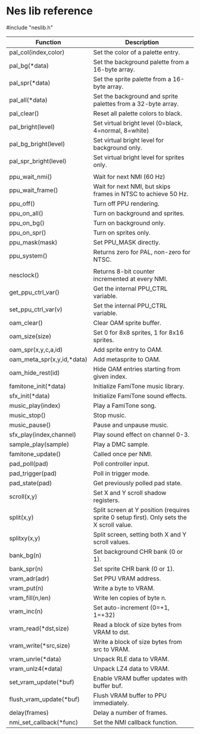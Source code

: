 # Nes lib reference
#include "neslib.h"

| Function                         | Description                                                         |
|----------------------------------|---------------------------------------------------------------------|
pal_col(index,color)               | Set the color of a palette entry.  <br>
pal_bg(*data)                      | Set the background palette from a  16-byte array. <br>
pal_spr(*data)                     | Set the sprite palette from a 16-byte  array. <br>
pal_all(*data)                     | Set the background and sprite  palettes from a 32-byte array. <br>
pal_clear()                        | Reset all palette colors to black. <br>
pal_bright(level)                  | Set virtual bright level (0=black,  4=normal, 8=white) <br>
pal_bg_bright(level)               | Set virtual bright level for background only. <br>
pal_spr_bright(level)              | Set virtual bright level for sprites  only. <br>
|                                  | |
ppu_wait_nmi()                     | Wait for next NMI (60 Hz) <br>
ppu_wait_frame()                   | Wait for next NMI, but skips frames  in NTSC to achieve 50 Hz.<br>
ppu_off()                          | Turn off PPU rendering.  <br>
ppu_on_all()                       | Turn on background and sprites.<br>
ppu_on_bg()                        | Turn on background only. <br>
ppu_on_spr()                       | Turn on sprites only. <br>
ppu_mask(mask)                     | Set PPU_MASK directly.  <br>
ppu_system()                       | Returns zero for PAL, non-zero for  NTSC. <br>
|                                  | |
nesclock()                         | Returns 8-bit counter incremented  at every NMI. <br>
get_ppu_ctrl_var()                 | Get the internal PPU_CTRL variable.  <br>
set_ppu_ctrl_var(v)                | Set the internal PPU_CTRL variable. <br>
oam_clear()                        | Clear OAM sprite buffer.   <br>
oam_size(size)                     | Set 0 for 8x8 sprites, 1 for 8x16  sprites.  <br>
oam_spr(x,y,c,a,id)                | Add sprite entry to OAM.  <br>
oam_meta_spr(x,y,id,*data)         | Add metasprite to OAM. <br>
oam_hide_rest(id)                  | Hide OAM entries starting from  given index.  <br>
famitone_init(*data)               | Initialize FamiTone music library.  <br>
sfx_init(*data)                    | Initialize FamiTone sound effects.   <br>
music_play(index)                  | Play a FamiTone song.  <br> 
music_stop()                       | Stop music. <br>  
music_pause()                      | Pause and unpause music.   <br>
sfx_play(index,channel)            | Play sound effect on channel 0-3.  <br> 
sample_play(sample)                | Play a DMC sample.   <br>
famitone_update()                  | Called once per NMI.  <br>
pad_poll(pad)                      | Poll controller input. <br> 
pad_trigger(pad)                   | Poll in trigger mode.  <br> 
pad_state(pad)                     | Get previously polled pad state. <br> 
scroll(x,y)                        | Set X and Y scroll shadow registers.<br> 
split(x,y)                         | Split screen at Y position (requires sprite 0 setup first). Only sets the X scroll value. <br>   
splitxy(x,y)                       | Split screen, setting both X and Y  scroll values. <br> 
bank_bg(n)                         | Set background CHR bank (0 or 1). <br>  
bank_spr(n)                        | Set sprite CHR bank (0 or 1). <br> 
vram_adr(adr)                      | Set PPU VRAM address. <br> 
vram_put(n)                        | Write a byte to VRAM. <br> 
vram_fill(n,len)                   | Write len copies of byte n. <br>
vram_inc(n)                        | Set auto-increment (0=+1, 1=+32) <br>
vram_read(*dst,size)               | Read a block of size bytes from  VRAM to dst. <br>
vram_write(*src,size)              | Write a block of size bytes from src  to VRAM. <br>
vram_unrle(*data)                  | Unpack RLE data to VRAM. <br>
vram_unlz4(*data)                  | Unpack LZ4 data to VRAM. <br>
set_vram_update(*buf)              | Enable VRAM buffer updates with  buffer buf. <br>
flush_vram_update(*buf)            | Flush VRAM buffer to PPU immediately.  <br>
delay(frames)                      | Delay a number of frames. <br>
nmi_set_callback(*func)            | Set the NMI callback function. 

